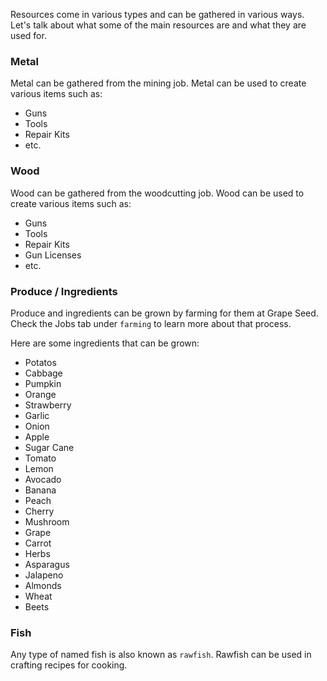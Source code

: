 Resources come in various types and can be gathered in various ways. Let's talk about what some of the main resources are and what they are used for.

### Metal
Metal can be gathered from the mining job. Metal can be used to create various items such as:

* Guns
* Tools
* Repair Kits
* etc.

### Wood
Wood can be gathered from the woodcutting job. Wood can be used to create various items such as:

* Guns
* Tools
* Repair Kits
* Gun Licenses
* etc.

### Produce / Ingredients
Produce and ingredients can be grown by farming for them at Grape Seed. Check the Jobs tab under `farming` to learn more about that process.

Here are some ingredients that can be grown:

* Potatos
* Cabbage
* Pumpkin
* Orange
* Strawberry
* Garlic
* Onion
* Apple
* Sugar Cane
* Tomato
* Lemon
* Avocado
* Banana
* Peach
* Cherry
* Mushroom
* Grape
* Carrot
* Herbs
* Asparagus
* Jalapeno
* Almonds
* Wheat
* Beets

### Fish
Any type of named fish is also known as `rawfish`. Rawfish can be used in crafting recipes for cooking.



